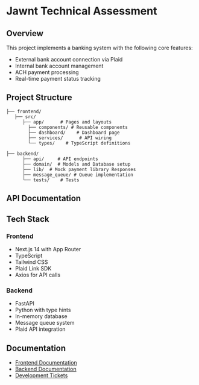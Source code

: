 # Jawnt Technical Assessment

## Overview

This project implements a banking system with the following core features:

- External bank account connection via Plaid
- Internal bank account management
- ACH payment processing
- Real-time payment status tracking

## Project Structure

```
├── frontend/          
   ├── src/          
      ├── app/      # Pages and layouts
        ├── components/ # Reusable components
        ├── dashboard/    # Dashboard page
        ├── services/      # API wiring
        └── types/    # TypeScript definitions

├── backend/          
      ├── api/     # API endpoints
      ├── domain/  # Models and Database setup
      ├── lib/  # Mock payment library Responses
      ├── message_queue/ # Queue implementation
      └── tests/    # Tests
```

## API Documentation

## Tech Stack

### Frontend

- Next.js 14 with App Router
- TypeScript
- Tailwind CSS
- Plaid Link SDK
- Axios for API calls

### Backend

- FastAPI
- Python with type hints
- In-memory database
- Message queue system
- Plaid API integration

## Documentation

- [Frontend Documentation](./frontend/README.md)
- [Backend Documentation](./backend/README.md)
- [Development Tickets](./TICKETS.md)

